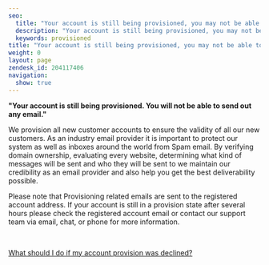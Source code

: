 ```yaml
---
seo:
  title: "Your account is still being provisioned, you may not be able to send emails"
  description: "Your account is still being provisioned, you may not be able to send emails"
  keywords: provisioned
title: "Your account is still being provisioned, you may not be able to send emails"
weight: 0
layout: page
zendesk_id: 204117406
navigation:
  show: true
---
```


 **"Your account is still being provisioned. You will not be able to send out any email."**

We provision all new customer accounts to ensure the validity of all our new customers. As an industry email provider it is important to protect our system as well as inboxes around the world from Spam email. By verifying domain ownership, evaluating every website, determining what kind of messages will be sent and who they will be sent to we maintain our credibility as an email provider and also help you get the best deliverability possible.&nbsp;

Please note that Provisioning related emails are sent to the registered account address. If your account is still in a provision state after several hours please check the registered account email or contact our support team via email, chat, or phone for more information.

&nbsp;

[What should I do if my account provision was declined?](https://sendgrid.zendesk.com/hc/en-us/articles/200181638)
